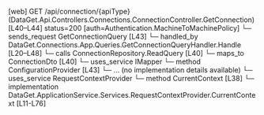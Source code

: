 [web] GET /api/connection/{apiType}  (DataGet.Api.Controllers.Connections.ConnectionController.GetConnection)  [L40–L44] status=200 [auth=Authentication.MachineToMachinePolicy]
  └─ sends_request GetConnectionQuery [L43]
    └─ handled_by DataGet.Connections.App.Queries.GetConnectionQueryHandler.Handle [L20–L48]
      └─ calls ConnectionRepository.ReadQuery [L40]
      └─ maps_to ConnectionDto [L40]
      └─ uses_service IMapper
        └─ method ConfigurationProvider [L43]
          └─ ... (no implementation details available)
      └─ uses_service RequestContextProvider
        └─ method CurrentContext [L38]
          └─ implementation DataGet.ApplicationService.Services.RequestContextProvider.CurrentContext [L11-L76]

